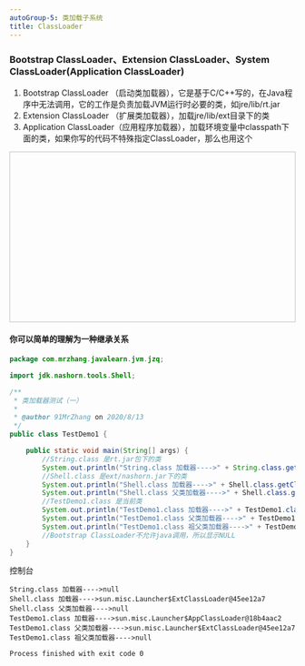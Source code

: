 ```yaml
---
autoGroup-5: 类加载子系统
title: ClassLoader
---
```

### Bootstrap ClassLoader、Extension ClassLoader、System ClassLoader(Application ClassLoader)
1. Bootstrap ClassLoader （启动类加载器），它是基于C/C++写的，在Java程序中无法调用，它的工作是负责加载JVM运行时必要的类，如jre/lib/rt.jar
2. Extension ClassLoader （扩展类加载器），加载jre/lib/ext目录下的类
3. Application ClassLoader（应用程序加载器），加载环境变量中classpath下面的类，如果你写的代码不特殊指定ClassLoader，那么也用这个
<img :src="$withBase('/assets/img/jvm/jvm-5-2-1.png')"  width="700" height="300">


#### 你可以简单的理解为一种继承关系
``` java
package com.mrzhang.javalearn.jvm.jzq;

import jdk.nashorn.tools.Shell;

/**
 * 类加载器测试（一）
 *
 * @author 91MrZhang on 2020/8/13
 */
public class TestDemo1 {

    public static void main(String[] args) {
        //String.class 是rt.jar包下的类
        System.out.println("String.class 加载器---->" + String.class.getClassLoader());
        //Shell.class 是ext/nashorn.jar下的类
        System.out.println("Shell.class 加载器---->" + Shell.class.getClassLoader());
        System.out.println("Shell.class 父类加载器---->" + Shell.class.getClassLoader().getParent());
        //TestDemo1.class 是当前类
        System.out.println("TestDemo1.class 加载器---->" + TestDemo1.class.getClassLoader());
        System.out.println("TestDemo1.class 父类加载器---->" + TestDemo1.class.getClassLoader().getParent());
        System.out.println("TestDemo1.class 祖父类加载器---->" + TestDemo1.class.getClassLoader().getParent().getParent());
        //Bootstrap ClassLoader不允许java调用，所以显示NULL
    }
}

```
控制台
```
String.class 加载器---->null
Shell.class 加载器---->sun.misc.Launcher$ExtClassLoader@45ee12a7
Shell.class 父类加载器---->null
TestDemo1.class 加载器---->sun.misc.Launcher$AppClassLoader@18b4aac2
TestDemo1.class 父类加载器---->sun.misc.Launcher$ExtClassLoader@45ee12a7
TestDemo1.class 祖父类加载器---->null

Process finished with exit code 0

```

